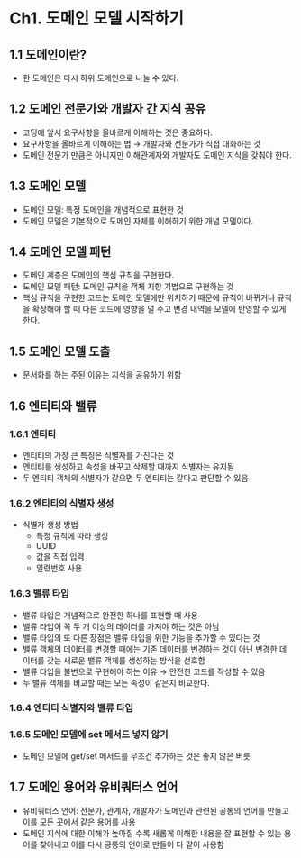 # Ch1. 도메인 모델 시작하기

## 1.1 도메인이란?

- 한 도메인은 다시 하위 도메인으로 나눌 수 있다.

## 1.2 도메인 전문가와 개발자 간 지식 공유

- 코딩에 앞서 요구사항을 올바르게 이해하는 것은 중요하다.
- 요구사항을 올바르게 이해하는 법 → 개발자와 전문가가 직접 대화하는 것
- 도메인 전문가 만큼은 아니지만 이해관계자와 개발자도 도메인 지식을 갖춰야 한다.

## 1.3 도메인 모델

- 도메인 모델: 특정 도메인을 개념적으로 표현한 것
- 도메인 모델은 기본적으로 도메인 자체를 이해하기 위한 개념 모델이다.

## 1.4 도메인 모델 패턴

- 도메인 계층은 도메인의 핵심 규칙을 구현한다.
- 도메인 모델 패턴: 도메인 규칙을 객체 지향 기법으로 구현하는 것
- 핵심 규칙을 구현한 코드는 도메인 모델에만 위치하기 때문에 규칙이 바뀌거나 규칙을 확장해야 할 때 다른 코드에 영향을 덜 주고 변경 내역을 모델에 반영할 수 있게 한다.

## 1.5 도메인 모델 도출

- 문서화를 하는 주된 이유는 지식을 공유하기 위함

## 1.6 엔티티와 밸류

### 1.6.1 엔티티

- 엔티티의 가장 큰 특징은 식별자를 가진다는 것
- 엔티티를 생성하고 속성을 바꾸고 삭제할 때까지 식별자는 유지됨
- 두 엔티티 객체의 식별자가 같으면 두 엔티티는 같다고 판단할 수 있음

### 1.6.2 엔티티의 식별자 생성

- 식별자 생성 방법
    - 특정 규칙에 따라 생성
    - UUID
    - 값을 직접 입력
    - 일련번호 사용

### 1.6.3 밸류 타입

- 밸류 타입은 개념적으로 완전한 하나를 표현할 때 사용
- 밸류 타입이 꼭 두 개 이상의 데이터를 가져야 하는 것은 아님
- 밸류 타입의 또 다른 장점은 밸류 타입을 위한 기능을 추가할 수 있다는 것
- 밸류 객체의 데이터를 변경할 때에는 기존 데이터를 변경하는 것이 아닌 변경한 데이터를 갖는 새로운 밸류 객체를 생성하는 방식을 선호함
- 밸류 타입을 불변으로 구현해야 하는 이유 → 안전한 코드를 작성할 수 있음
- 두 밸류 객체를 비교할 때는 모든 속성이 같은지 비교한다.

### 1.6.4 엔티티 식별자와 밸류 타입

### 1.6.5 도메인 모델에 set 메서드 넣지 않기

- 도메인 모델에 get/set 메서드를 무조건 추가하는 것은 좋지 않은 버릇

## 1.7 도메인 용어와 유비쿼터스 언어

- 유비쿼터스 언어: 전문가, 관계자, 개발자가 도메인과 관련된 공통의 언어를 만들고 이를 모든 곳에서 같은 용어를 사용
- 도메인 지식에 대한 이해가 높아질 수록 새롭게 이해한 내용을 잘 표현할 수 있는 용어를 찾아내고 이를 다시 공통의 언어로 만들어 다 같이 사용함